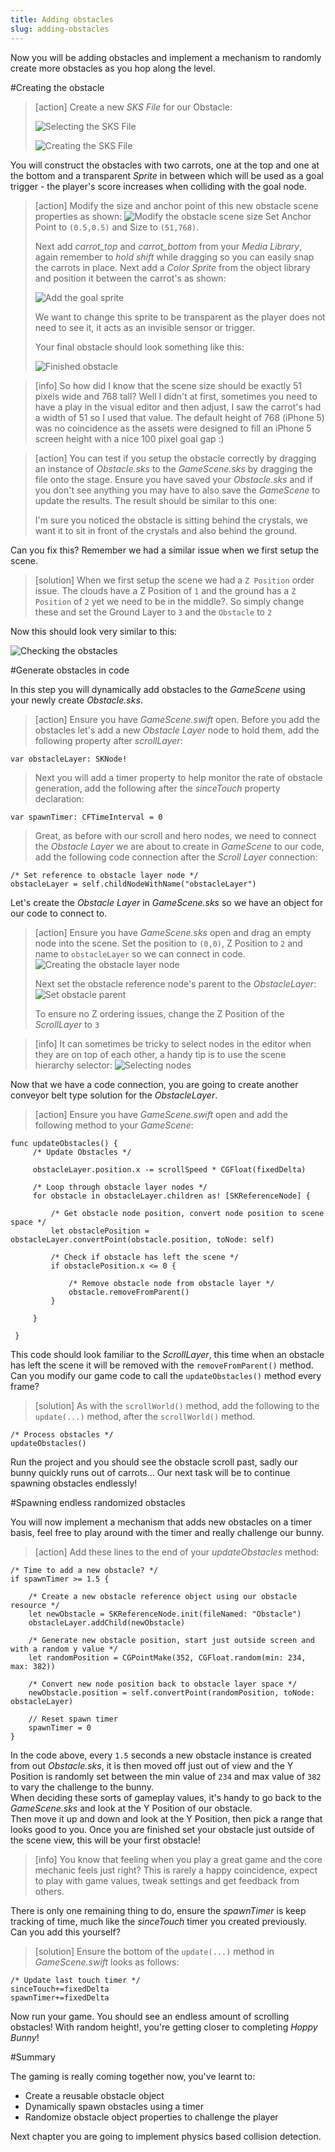 ```yaml
---
title: Adding obstacles
slug: adding-obstacles
---
```


Now you will be adding obstacles and implement a mechanism to randomly create more obstacles as you hop along the level.

#Creating the obstacle

> [action]
> Create a new *SKS File* for our Obstacle:
>
> ![Selecting the SKS File](../Tutorial-Images/xcode_add_sks.png)
>
> ![Creating the SKS File](../Tutorial-Images/xcode_add_sks_hero.png)

You will construct the obstacles with two carrots, one at the top and one at the bottom and a transparent *Sprite* in between which will be used as a goal trigger - the player's score increases when colliding with the goal node.

> [action]
> Modify the size and anchor point of this new obstacle scene properties as shown:
> ![Modify the obstacle scene size](../Tutorial-Images/xcode_obstacle_scene_size.png)
> Set Anchor Point to `(0.5,0.5)` and Size to `(51,768)`.
>
> Next add *carrot_top* and *carrot_bottom* from your *Media Library*, again remember to *hold shift* while dragging
> so you can easily snap the carrots in place.
> Next add a *Color Sprite* from the object library and position it between the carrot's as shown:
>
> ![Add the goal sprite](../Tutorial-Images/xcode_obstacle_goal_sprite.png)
>
> We want to change this sprite to be transparent as the player does not need to see it, it acts as an invisible sensor or trigger.
>
> Your final obstacle should look something like this:
>
> ![Finished obstacle](../Tutorial-Images/xcode_obstacle_sks.png)

<!-- -->

> [info]
>So how did I know that the scene size should be exactly 51 pixels wide and 768 tall? Well I didn't at first, sometimes you
>need to have a play in the visual editor and then adjust, I saw the carrot's had a width of 51 so I used that value.
> The default height of 768 (iPhone 5) was no coincidence as the assets were designed to fill an iPhone 5 screen height  with a nice 100 pixel goal gap :)

> [action]
> You can test if you setup the obstacle correctly by dragging an instance of *Obstacle.sks* to the *GameScene.sks* by dragging the file onto the stage. Ensure you have saved your *Obstacle.sks* and if you don't see anything you may have to also save the *GameScene* to update the results. The result should be similar to this one:
>
> I'm sure you noticed the obstacle is sitting behind the crystals, we want it to sit in front of the crystals and also behind the ground.  
<!-- -->

Can you fix this? Remember we had a similar issue when we first setup the scene.

> [solution]
> When we first setup the scene we had a `Z Position` order issue.  The clouds have a Z Position of `1` and the ground has
> a `Z Position` of `2` yet we need to be in the middle?. So simply change these and set the Ground Layer to `3` and the `Obstacle`
> to `2`

Now this should look very similar to this:

![Checking the obstacles](../Tutorial-Images/xcode_obstacle_added_gamescene.png)


#Generate obstacles in code

In this step you will dynamically add obstacles to the *GameScene* using your newly create *Obstacle.sks*.

> [action]
> Ensure you have *GameScene.swift* open.
> Before you add the obstacles let's add a new *Obstacle Layer* node to hold them, add the following property after
> *scrollLayer*:
```
var obstacleLayer: SKNode!
```
> Next you will add a timer property to help monitor the rate of obstacle generation, add the following after the *sinceTouch* property
> declaration:
```
var spawnTimer: CFTimeInterval = 0
```
> Great, as before with our scroll and hero nodes, we need to connect the *Obstacle Layer* we are about to create in *GameScene* to our code, add the following code connection after the *Scroll Layer* connection:
```
/* Set reference to obstacle layer node */
obstacleLayer = self.childNodeWithName("obstacleLayer")
```

Let's create the *Obstacle Layer* in *GameScene.sks* so we have an object for our code to connect to.

> [action]
> Ensure you have *GameScene.sks* open and drag an empty node into the scene.
> Set the position to `(0,0)`, Z Position to `2` and name to `obstacleLayer` so we can connect in code.
> ![Creating the obstacle layer node](../Tutorial-Images/xcode_add_obstacle_layer.png)
>
> Next set the obstacle reference node's parent to the *ObstacleLayer*:
> ![Set obstacle parent](../Tutorial-Images/xcode_obstacle_modify_parent.png)
>
> To ensure no Z ordering issues, change the Z Position of the *ScrollLayer* to `3`

<!-- -->

> [info]
> It can sometimes be tricky to select nodes in the editor when they are on top of each other, a handy tip is to use the scene
> hierarchy selector:
> ![Selecting nodes](../Tutorial-Images/xcode_node_selection_tip.png)
>

Now that we have a code connection, you are going to create another conveyor belt type solution for the *ObstacleLayer*.

> [action]
> Ensure you have *GameScene.swift* open and add the following method to your *GameScene*:
```
func updateObstacles() {
     /* Update Obstacles */

     obstacleLayer.position.x -= scrollSpeed * CGFloat(fixedDelta)

     /* Loop through obstacle layer nodes */
     for obstacle in obstacleLayer.children as! [SKReferenceNode] {

         /* Get obstacle node position, convert node position to scene space */
         let obstaclePosition = obstacleLayer.convertPoint(obstacle.position, toNode: self)

         /* Check if obstacle has left the scene */
         if obstaclePosition.x <= 0 {

             /* Remove obstacle node from obstacle layer */
             obstacle.removeFromParent()
         }

     }

 }
 ```

This code should look familiar to the *ScrollLayer*, this time when an obstacle has left the scene it will be removed with the
`removeFromParent()` method.
Can you modify our game code to call the `updateObstacles()` method every frame?

> [solution]
> As with the `scrollWorld()` method, add the following to the `update(...)` method, after the `scrollWorld()` method.
```
/* Process obstacles */
updateObstacles()
```

Run the project and you should see the obstacle scroll past, sadly our bunny quickly runs out of carrots...
Our next task will be to continue spawning obstacles endlessly!

#Spawning endless randomized obstacles

You will now implement a mechanism that adds new obstacles on a timer basis, feel free to play around with
the timer and really challenge our bunny.

> [action]
> Add these lines to the end of your *updateObstacles* method:
```
/* Time to add a new obstacle? */
if spawnTimer >= 1.5 {

    /* Create a new obstacle reference object using our obstacle resource */
    let newObstacle = SKReferenceNode.init(fileNamed: "Obstacle")
    obstacleLayer.addChild(newObstacle)

    /* Generate new obstacle position, start just outside screen and with a random y value */
    let randomPosition = CGPointMake(352, CGFloat.random(min: 234, max: 382))

    /* Convert new node position back to obstacle layer space */
    newObstacle.position = self.convertPoint(randomPosition, toNode: obstacleLayer)

    // Reset spawn timer
    spawnTimer = 0
}
```

In the code above, every `1.5` seconds a new obstacle instance is created from out *Obstacle.sks*, it is then moved off just out of view and the Y Position is randomly set between the min value of `234` and max value of `382` to vary the challenge to the bunny.  
When deciding these sorts of gameplay values, it's handy to go back to the *GameScene.sks* and look at the Y Position of our obstacle.  
Then move it up and down and look at the Y Position, then pick a range that looks good to you.
Once you are finished set your obstacle just outside of the scene view, this will be your first obstacle!

> [info]
> You know that feeling when you play a great game and the core mechanic feels just right? This is rarely a happy coincidence, expect
> to play with game values, tweak settings and get feedback from others.

There is only one remaining thing to do, ensure the *spawnTimer* is keep tracking of time, much like the *sinceTouch* timer you created
previously. Can you add this yourself?

> [solution]
> Ensure the bottom of the `update(...)` method in *GameScene.swift* looks as follows:
```
/* Update last touch timer */
sinceTouch+=fixedDelta
spawnTimer+=fixedDelta
```

Now run your game. You should see an endless amount of scrolling obstacles! With random height!, you're getting closer to completing *Hoppy Bunny*!

#Summary

The gaming is really coming together now, you've learnt to:

- Create a reusable obstacle object
- Dynamically spawn obstacles using a timer
- Randomize obstacle object properties to challenge the player

Next chapter you are going to implement physics based collision detection.
